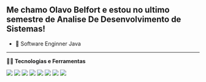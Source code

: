 ## Me chamo Olavo Belfort e estou no ultimo semestre de Analise De Desenvolvimento de Sistemas!

- 💼 Software Enginner Java

 ----

**👨‍💻 Tecnologias e Ferramentas**

  <img src="http://img.shields.io/badge/-Java-F89820?style=flat&logo=java&logoColor=white">
  <img src="https://img.shields.io/badge/-PHP-F29111?style=flat&logo=php&logoColor=FFFFFF">
  
  <img src="https://img.shields.io/badge/-HTML5-E34F26?style=flat&logo=html5&logoColor=white"> 
  <img src="https://img.shields.io/badge/-CSS3-1572B6?style=flat&logo=css3&logoColor=white">
  <img src="https://img.shields.io/badge/-JavaScript-eed718?style=flat&logo=javascript&logoColor=ffffff">
  
  <img src="https://img.shields.io/badge/-MySQL-F29111?style=flat&logo=mysql&logoColor=FFFFFF">

  <img src="https://img.shields.io/badge/-Git-black?style=flat&logo=git">
  <img src="https://img.shields.io/badge/-Python-black?style=flat&logo=python&logoColor=white"> 

